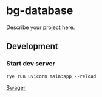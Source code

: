 # bg-database

Describe your project here.

## Development

### Start dev server
```shell
rye run uvicorn main:app --reload
```

[Swager](http://localhost:8000/docs)
